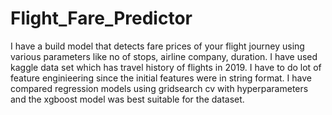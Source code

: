 # Flight_Fare_Predictor
I have a build model that detects fare prices of your flight journey using various parameters like no of stops, airline company, duration. I have used kaggle data set which has travel history of flights in 2019. I have to do lot of feature enginieering since the initial features were in string format. I have compared regression models using gridsearch cv with hyperparameters and the xgboost model was best suitable for the dataset.
